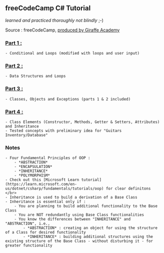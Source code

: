 ## freeCodeCamp C# Tutorial 
*learned and practiced thoroughly not blindly* ;-)

Source : freeCodeCamp, [produced by Giraffe Academy](https://www.youtube.com/watch?v=GhQdlIFylQ8&t=3s)

### [Part 1 :](D:\GitHub_Projects\prak112\Csharp-tutorial\Conditionals-Loops)
	- Conditional and Loops (modified with loops and user input)

### [Part 2 :](D:\GitHub_Projects\prak112\Csharp-tutorial\DataStructures-Loops)
	- Data Structures and Loops

### [Part 3 :](D:\GitHub_Projects\prak112\Csharp-tutorial\Classes-Methods-Exceptions)
	- Classes, Objects and Exceptions (parts 1 & 2 included)

### [Part 4 :](D:\GitHub_Projects\prak112\Csharp-tutorial\OOP_Fundmentals)
	- Class Elements (Constructor, Methods, Getter & Setters, Attributes) and Inheritance
	- Tested concepts with preliminary idea for "Guitars Inventory/Database" 

### Notes	
	- Four Fundamental Principles of OOP :
		- *ABSTRACTION*
		- *ENCAPSULATION*
		- *INHERITANCE*
		- *POLYMORPHISM*
	- Check out this [Microsoft Learn tutorial](https://learn.microsoft.com/en-us/dotnet/csharp/fundamentals/tutorials/oop) for clear definitons
	</br>
	- Inheritance is used to build a derivation of a Base Class
	- Inheritance is essential only if : 
		- You are planning to build additional functionality to the Base Class
		- You are NOT redundantly using Base Class functionalities
		- You know the differences between "INHERITANCE" and "ABSTRACTION", i.e., 
			- *ABSTRACTION* : creating an object for using the structure of a Class for desired functionality
			- *INHERITANCE* : building additional structures using the existing structure of the Base Class - without disturbing it - for greater functionality

			